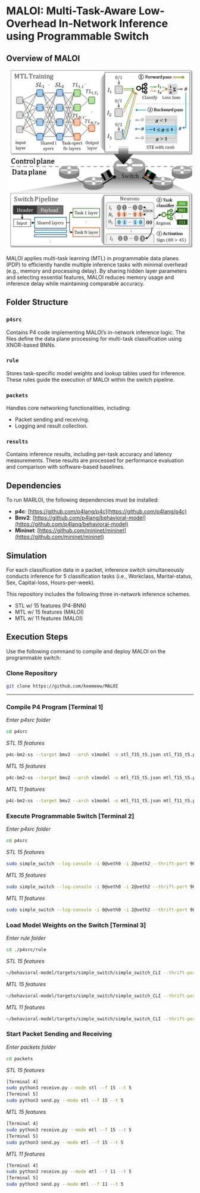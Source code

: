 # MALOI: Multi-Task-Aware Low-Overhead In-Network Inference using Programmable Switch

## Overview of MALOI

<p align="center">
<img src="MTL.png" alt="MALOI Overview" width="600">

MALOI applies multi-task learning (MTL) in programmable data planes (PDP) to efficiently handle multiple inference tasks with minimal overhead (e.g., memory and processing delay). By sharing hidden layer parameters and selecting essential features, MALOI reduces memory usage and inference delay while maintaining comparable accuracy.

## Folder Structure

### `p4src`
Contains P4 code implementing MALOI’s in-network inference logic. The files define the data plane processing for multi-task classification using XNOR-based BNNs.

### `rule`
Stores task-specific model weights and lookup tables used for inference. These rules guide the execution of MALOI within the switch pipeline.

### `packets`
Handles core networking functionalities, including:
- Packet sending and receiving.
- Logging and result collection.

### `results`
Contains inference results, including per-task accuracy and latency measurements. These results are processed for performance evaluation and comparison with software-based baselines.

## Dependencies
To run MARLOI, the following dependencies must be installed:
- **p4c**: [https://github.com/p4lang/p4c](https://github.com/p4lang/p4c)
- **Bmv2**: [https://github.com/p4lang/behavioral-model](https://github.com/p4lang/behavioral-model)
- **Mininet**: [https://github.com/mininet/mininet](https://github.com/mininet/mininet)

## Simulation 
For each classification data in a packet, inference switch simultaneously conducts inference for 5 classification tasks (i.e., Workclass, Marital-status, Sex, Capital-loss, Hours-per-week).

This repository includes the following three in-network inference schemes. 
- STL w/ 15 features (P4-BNN)
- MTL w/ 15 features (MALOI)
- MTL w/ 11 features (MALOI)

## Execution Steps
Use the following command to compile and deploy MALOI on the programmable switch:

### Clone Repository
```bash
git clone https://github.com/keemeew/MALOI
```
---
### Compile P4 Program [Terminal 1]

*Enter p4src folder*
```bash
cd p4src
```
*STL 15 features*
```bash
p4c-bm2-ss --target bmv2 --arch v1model -o stl_f15_t5.json stl_f15_t5.p4
```
*MTL 15 features*
```bash
p4c-bm2-ss --target bmv2 --arch v1model -o mtl_f15_t5.json mtl_f15_t5.p4
```
*MTL 11 features*
```bash
p4c-bm2-ss --target bmv2 --arch v1model -o mtl_f11_t5.json mtl_f11_t5.p4
```
### Execute Programmable Switch [Terminal 2]

*Enter p4src folder*
```bash
cd p4src
```
*STL 15 features*
```bash
sudo simple_switch --log-console -i 0@veth0 -i 2@veth2 --thrift-port 9090 stl_f15_t5.json
```
*MTL 15 features*
```bash
sudo simple_switch --log-console -i 0@veth0 -i 2@veth2 --thrift-port 9090 mtl_f15_t5.json
```
*MTL 11 features*
```bash
sudo simple_switch --log-console -i 0@veth0 -i 2@veth2 --thrift-port 9090 mtl_f11_t5.json
```

### Load Model Weights on the Switch [Terminal 3]

*Enter rule folder*
```bash
cd ./p4src/rule
```
*STL 15 features*
```bash
~/behavioral-model/targets/simple_switch/simple_switch_CLI --thrift-port 9090 < ~/p4src/rule/stl_f15_t5.txt
```
*MTL 15 features*
```bash
~/behavioral-model/targets/simple_switch/simple_switch_CLI --thrift-port 9090 < ~/p4src/rule/mtl_f15_t5.txt
```
*MTL 11 features*
```bash
~/behavioral-model/targets/simple_switch/simple_switch_CLI --thrift-port 9090 < ~/p4src/rule/mtl_f11_t5.txt
```

### Start Packet Sending and Receiving

*Enter packets folder*
```bash
cd packets
```
*STL 15 features*
```bash
[Terminal 4]
sudo python3 receive.py --mode stl --f 15 --t 5
[Terminal 5]
sudo python3 send.py --mode stl --f 15 --t 5
```
*MTL 15 features*
```bash
[Terminal 4]
sudo python3 receive.py --mode mtl --f 15 --t 5
[Terminal 5]
sudo python3 send.py --mode mtl --f 15 --t 5
```
*MTL 11 features*
```bash
[Terminal 4]
sudo python3 receive.py --mode mtl --f 11 --t 5
[Terminal 5]
sudo python3 send.py --mode mtl --f 11 --t 5
```
